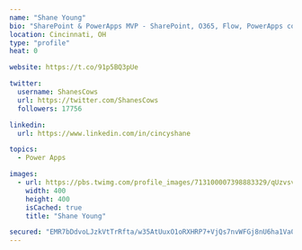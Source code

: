 ```yaml
---
name: "Shane Young"
bio: "SharePoint & PowerApps MVP - SharePoint, O365, Flow, PowerApps consulting? @PowerApps911 | Pure Snark? You found it."
location: Cincinnati, OH
type: "profile"
heat: 0

website: https://t.co/91p5BQ3pUe

twitter:
  username: ShanesCows
  url: https://twitter.com/ShanesCows
  followers: 17756

linkedin:
  url: https://www.linkedin.com/in/cincyshane

topics:
  - Power Apps

images:
  - url: https://pbs.twimg.com/profile_images/713100007398883329/qUzvsvQ3_400x400.jpg
    width: 400
    height: 400
    isCached: true
    title: "Shane Young"

secured: "EMR7bDdvoLJzkVtTrRfta/w35AtUuxO1oRXHRP7+VjQs7nvWFGj8nU6ha1Va0w/85txOzg263cRh6IMcKrlU1MQMb0UHGlOB0zoqJB1SGAnsEkr/4gjNIFMgUKikFvq2lWuNIbX6LcjHdg48qOy/2zfZECM1JYOa8/K7QdrYbOh3qlR6p5iNsVYecLoTfhf2LkfyNg2DTAYPMySHl4oqoPy/QA3YQSSGqcc2snYG2WSEJj4Texl0YeKl8NuyfJL9Lv0YrToYT9AtabHriwHdm2IjXzc4gsViNn8rj1/F8sB+wixq+Z43tC1u1zv3hFSBR4ejKf3DhRRzyq76RQOAuAx4EpPr3YyceaMs049B0fZW2b7opRGkxDCSI8atqbGDTrhbCe8cdEfMD4CtilPfd56Ii2dNt9qI+ljywOxCpqk=;0XxrVv6vcifL8f6VkV72wQ=="
---
```


